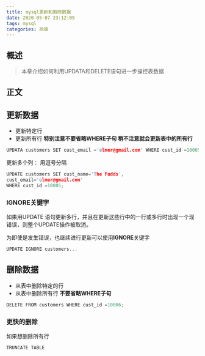 ```yaml
---
title: mysql更新和删除数据
date: 2020-05-07 23:12:09
tags: mysql
categories: 后端
---
```


## 概述

> 本章介绍如何利用UPDATA和DELETE语句进一步操控表数据

<!--more-->

## 正文

## 更新数据

- 更新特定行
- 更新所有行 **特别注意不要省略WHERE子句 稍不注意就会更新表中的所有行**

```c
UPDATA customers SET cust_email ='elmer@gmail.com' WHERE cust_id =10005;
```

更新多个列： 用逗号分隔

```c
UPDATE customers SET cust_name='The Fudds',
cust_email='elmer@gmail.com'
WHERE cust_id =10005;
```

### IGNORE关键字

如果用UPDATE 语句更新多行，并且在更新这些行中的一行或多行时出现一个现错误，则整个UPDATE操作被取消。

为即使是发生错误，也继续进行更新可以使用**IGNORE**关键字

```c
UPDATE IGNORE customers...
```

## 删除数据

- 从表中删除特定的行
- 从表中删除所有行  **不要省略WHERE子句**

```c
DELETE FROM customers WHERE cust_id =10006;
```

### 更快的删除

如果想删除所有行

```
TRUNCATE TABLE
```

